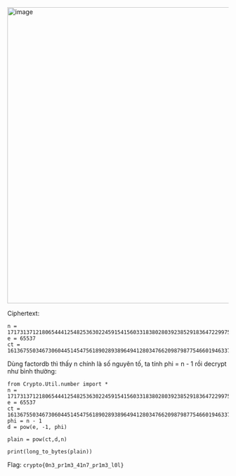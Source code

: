<img width="675" alt="image" src="https://github.com/Vanmaxohp/EHC_Challenge_CryptoHack/assets/90485791/d41a22dc-c05a-4501-b6f2-b651990e0e69">

Ciphertext:
```
n = 171731371218065444125482536302245915415603318380280392385291836472299752747934607246477508507827284075763910264995326010251268493630501989810855418416643352631102434317900028697993224868629935657273062472544675693365930943308086634291936846505861203914449338007760990051788980485462592823446469606824421932591                                                                  
e = 65537
ct = 161367550346730604451454756189028938964941280347662098798775466019463375610700074840105776873791605070092554650190486030367121011578171525759600774739890458414593857709994072516290998135846956596662071379067305011746842247628316996977338024343628757374524136260758515864509435302781735938531030576289086798942  
```
Dùng factordb thì thấy n chính là số nguyên tố, ta tính phi = n - 1 rồi decrypt như bình thường:
```
from Crypto.Util.number import *
n = 171731371218065444125482536302245915415603318380280392385291836472299752747934607246477508507827284075763910264995326010251268493630501989810855418416643352631102434317900028697993224868629935657273062472544675693365930943308086634291936846505861203914449338007760990051788980485462592823446469606824421932591                                                                  
e = 65537
ct = 161367550346730604451454756189028938964941280347662098798775466019463375610700074840105776873791605070092554650190486030367121011578171525759600774739890458414593857709994072516290998135846956596662071379067305011746842247628316996977338024343628757374524136260758515864509435302781735938531030576289086798942  
phi = n - 1
d = pow(e, -1, phi)

plain = pow(ct,d,n)

print(long_to_bytes(plain))
```
Flag: `crypto{0n3_pr1m3_41n7_pr1m3_l0l}`


